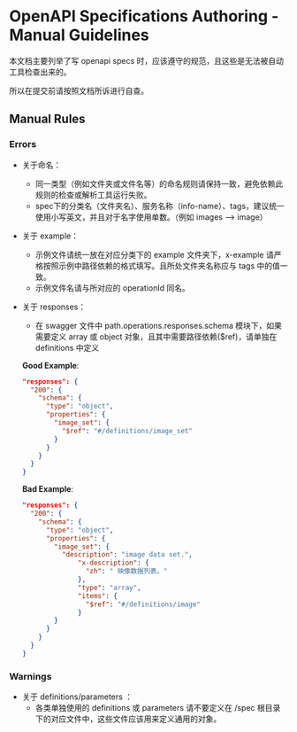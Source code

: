 # OpenAPI Specifications Authoring - Manual Guidelines #

本文档主要列举了写 openapi specs 时，应该遵守的规范，且这些是无法被自动工具检查出来的。

所以在提交前请按照文档所诉进行自查。

## Manual Rules

### Errors
- 关于命名：
	* 同一类型（例如文件夹或文件名等）的命名规则请保持一致，避免依赖此规则的检查或解析工具运行失败。
	* spec下的分类名（文件夹名）、服务名称（info-name）、tags，建议统一使用小写英文，并且对于名字使用单数。（例如 images --> image）
- 关于 example：
	* 示例文件请统一放在对应分类下的 example 文件夹下，x-example 请严格按照示例中路径依赖的格式填写。且所处文件夹名称应与 tags 中的值一致。
	* 示例文件名请与所对应的 operationId 同名。
- 关于 responses：
	* 在 swagger 文件中 path.operations.responses.schema 模块下，如果需要定义 array 或 object 对象，且其中需要路径依赖($ref)，请单独在 definitions 中定义

	**Good Example**:
	```json
	"responses": {
      "200": {
        "schema": {
          "type": "object",
          "properties": {
            "image_set": {
              "$ref": "#/definitions/image_set"
            }
          }
        }
      }
    }
	```

	**Bad Example**:
	```json
	"responses": {
      "200": {
        "schema": {
          "type": "object",
          "properties": {
            "image_set": {
              "description": "image data set.",
                  "x-description": {
                    "zh": " 映像数据列表。"
                  },
                  "type": "array",
                  "items": {
                    "$ref": "#/definitions/image"
                  }
            }
          }
        }
      }
    }
	```


### Warnings
- 关于 definitions/parameters ：
	* 各类单独使用的 definitions 或 parameters 请不要定义在 /spec 根目录下的对应文件中，这些文件应该用来定义通用的对象。
